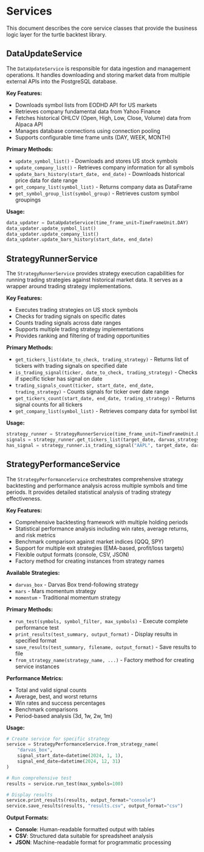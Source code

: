 # Services

This document describes the core service classes that provide the business logic layer for the turtle backtest library.

## DataUpdateService

The `DataUpdateService` is responsible for data ingestion and management operations. It handles downloading and storing market data from multiple external APIs into the PostgreSQL database.

**Key Features:**
- Downloads symbol lists from EODHD API for US markets
- Retrieves company fundamental data from Yahoo Finance
- Fetches historical OHLCV (Open, High, Low, Close, Volume) data from Alpaca API
- Manages database connections using connection pooling
- Supports configurable time frame units (DAY, WEEK, MONTH)

**Primary Methods:**
- `update_symbol_list()` - Downloads and stores US stock symbols
- `update_company_list()` - Retrieves company information for all symbols
- `update_bars_history(start_date, end_date)` - Downloads historical price data for date range
- `get_company_list(symbol_list)` - Returns company data as DataFrame
- `get_symbol_group_list(symbol_group)` - Retrieves custom symbol groupings

**Usage:**
```python
data_updater = DataUpdateService(time_frame_unit=TimeFrameUnit.DAY)
data_updater.update_symbol_list()
data_updater.update_company_list()
data_updater.update_bars_history(start_date, end_date)
```

## StrategyRunnerService

The `StrategyRunnerService` provides strategy execution capabilities for running trading strategies against historical market data. It serves as a wrapper around trading strategy implementations.

**Key Features:**
- Executes trading strategies on US stock symbols
- Checks for trading signals on specific dates
- Counts trading signals across date ranges
- Supports multiple trading strategy implementations
- Provides ranking and filtering of trading opportunities

**Primary Methods:**
- `get_tickers_list(date_to_check, trading_strategy)` - Returns list of tickers with trading signals on specified date
- `is_trading_signal(ticker, date_to_check, trading_strategy)` - Checks if specific ticker has signal on date
- `trading_signals_count(ticker, start_date, end_date, trading_strategy)` - Counts signals for ticker over date range
- `get_tickers_count(start_date, end_date, trading_strategy)` - Returns signal counts for all tickers
- `get_company_list(symbol_list)` - Retrieves company data for symbol list

**Usage:**
```python
strategy_runner = StrategyRunnerService(time_frame_unit=TimeFrameUnit.DAY)
signals = strategy_runner.get_tickers_list(target_date, darvas_strategy)
has_signal = strategy_runner.is_trading_signal("AAPL", target_date, darvas_strategy)
```

## StrategyPerformanceService

The `StrategyPerformanceService` orchestrates comprehensive strategy backtesting and performance analysis across multiple symbols and time periods. It provides detailed statistical analysis of trading strategy effectiveness.

**Key Features:**
- Comprehensive backtesting framework with multiple holding periods
- Statistical performance analysis including win rates, average returns, and risk metrics
- Benchmark comparison against market indices (QQQ, SPY)
- Support for multiple exit strategies (EMA-based, profit/loss targets)
- Flexible output formats (console, CSV, JSON)
- Factory method for creating instances from strategy names

**Available Strategies:**
- `darvas_box` - Darvas Box trend-following strategy
- `mars` - Mars momentum strategy
- `momentum` - Traditional momentum strategy

**Primary Methods:**
- `run_test(symbols, symbol_filter, max_symbols)` - Execute complete performance test
- `print_results(test_summary, output_format)` - Display results in specified format
- `save_results(test_summary, filename, output_format)` - Save results to file
- `from_strategy_name(strategy_name, ...)` - Factory method for creating service instances

**Performance Metrics:**
- Total and valid signal counts
- Average, best, and worst returns
- Win rates and success percentages
- Benchmark comparisons
- Period-based analysis (3d, 1w, 2w, 1m)

**Usage:**
```python
# Create service for specific strategy
service = StrategyPerformanceService.from_strategy_name(
    "darvas_box",
    signal_start_date=datetime(2024, 1, 1),
    signal_end_date=datetime(2024, 12, 31)
)

# Run comprehensive test
results = service.run_test(max_symbols=100)

# Display results
service.print_results(results, output_format="console")
service.save_results(results, "results.csv", output_format="csv")
```

**Output Formats:**
- **Console**: Human-readable formatted output with tables
- **CSV**: Structured data suitable for spreadsheet analysis
- **JSON**: Machine-readable format for programmatic processing